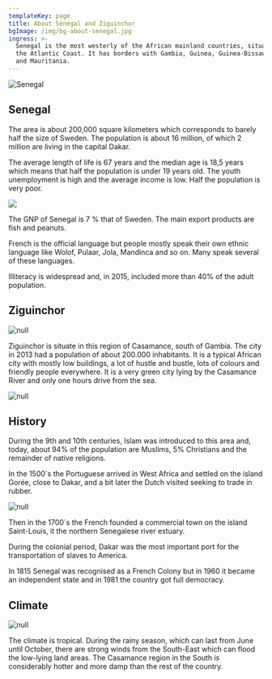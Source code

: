 ```yaml
---
templateKey: page
title: About Sénégal and Ziguinchor
bgImage: /img/bg-about-senegal.jpg
ingress: >-
  Senegal is the most westerly of the African mainland countries, situated on
  the Atlantic Coast. It has borders with Gambia, Guinea, Guinea-Bissau, Mali
  and Mauritania.
---
```

![Senegal](/img/map.jpg)



## Senegal



The area is about 200,000 square kilometers which corresponds to barely half the size of Sweden. The population is about 16 million, of which 2 million are living in the capital Dakar. 

The average length of life is 67 years and the median age is 18,5 years which means that half the population is under 19 years old. The youth unemployment is high and the average income is low. Half the population is very poor. 

![](/img/senegal-3003.jpg)

The GNP of Senegal is 7 % that of Sweden. The main export products are fish and peanuts.

French is the official language but people mostly speak their own ethnic language like Wolof, Pulaar, Jola, Mandinca and so on. Many speak several of these languages.

Illiteracy is widespread and, in 2015, included more than 40% of the adult population.



## Ziguinchor

![null](/img/gata-z.jpg)

Ziguinchor is situate in this region of Casamance, south of Gambia. The city in 2013 had a population of about 200.000 inhabitants. It is a typical African city with mostly low buildings, a lot of hustle and bustle, lots of colours and friendly people everywhere. It is a very green city lying by the Casamance River and only one hours drive from the sea.

![null](/img/butik-z.jpg)

## History

During the 9th and 10th centuries, Islam was introduced to this area and, today, about 94% of the population are Muslims, 5% Christians and the remainder of native religions.

In the 1500´s the Portuguese arrived in West Africa and settled on the island Gorée, close to Dakar, and a bit later the Dutch visited seeking to trade in rubber. 

![null](/img/om-senegal-300.jpg)

Then in the 1700´s the French founded a commercial town on the island Saint-Louis, it the northern Senegalese river estuary.



During the colonial period, Dakar was the most important port for the transportation of slaves to America.

In 1815 Senegal was recognised as a French Colony but in 1960 it became an independent state and in 1981 the country got full democracy.

## Climate

![null](/img/om-senegal-15.jpg)

The climate is tropical. During the rainy season, which can last from June until October, there are strong winds from the South-East which can flood the low-lying land areas. The Casamance region in the South is considerably hotter and more damp than the rest of the country.
